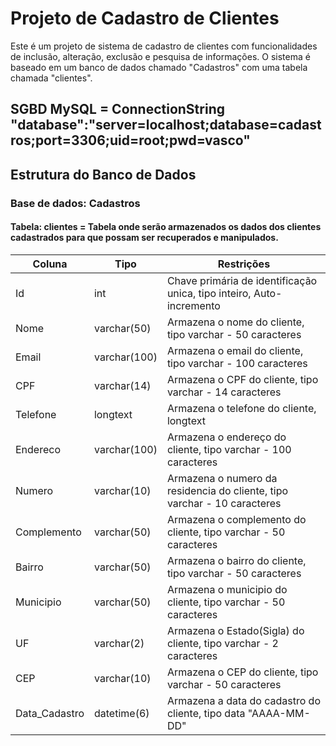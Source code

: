 # Projeto de Cadastro de Clientes

Este é um projeto de sistema de cadastro de clientes com funcionalidades de inclusão, alteração, exclusão e pesquisa de informações. O sistema é baseado em um banco de dados chamado "Cadastros" com uma tabela chamada "clientes".

## SGBD MySQL = ConnectionString "database":"server=localhost;database=cadastros;port=3306;uid=root;pwd=vasco"
## Estrutura do Banco de Dados

### Base de dados: Cadastros

#### Tabela: clientes = Tabela onde serão armazenados os dados dos clientes cadastrados para que possam ser recuperados e manipulados.

| Coluna         | Tipo           | Restrições                       |
| -------------- | -------------- | -------------------------------- |
| Id             | int            | Chave primária de identificação unica, tipo inteiro, Auto-incremento|
| Nome           | varchar(50)    | Armazena o nome do cliente, tipo varchar - 50 caracteres|                         
| Email          | varchar(100)   | Armazena o email do cliente, tipo varchar - 100 caracteres|  
| CPF            | varchar(14)    | Armazena o CPF do cliente, tipo varchar - 14 caracteres|  
| Telefone       | longtext       | Armazena o telefone do cliente, longtext|  
| Endereco       | varchar(100)   | Armazena o endereço do cliente, tipo varchar - 100 caracteres|  
| Numero         | varchar(10)    | Armazena o numero da residencia do cliente, tipo varchar - 10 caracteres|  
| Complemento    | varchar(50)    | Armazena o complemento do cliente, tipo varchar - 50 caracteres|  
| Bairro         | varchar(50)    | Armazena o bairro do cliente, tipo varchar - 50 caracteres|  
| Municipio      | varchar(50)    | Armazena o municipio do cliente, tipo varchar - 50 caracteres|  
| UF             | varchar(2)     | Armazena o Estado(Sigla) do cliente, tipo varchar - 2 caracteres|  
| CEP            | varchar(10)    | Armazena o CEP do cliente, tipo varchar - 50 caracteres|  
| Data_Cadastro  | datetime(6)    | Armazena a data do cadastro do cliente, tipo data "AAAA-MM-DD"|  

